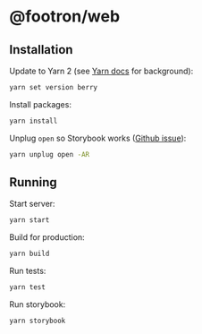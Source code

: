 # @footron/web

## Installation

Update to Yarn 2 (see
[Yarn docs](https://yarnpkg.com/getting-started/install#updating-to-the-latest-versions)
for background):

```sh
yarn set version berry
```

Install packages:

```sh
yarn install
```

Unplug `open` so Storybook
works ([Github issue](https://github.com/storybookjs/storybook/issues/13531#issuecomment-751894259)):

```sh
yarn unplug open -AR
```

## Running

Start server:

```sh
yarn start
```

Build for production:

```sh
yarn build
```

Run tests:

```sh
yarn test
```

Run storybook:

```sh
yarn storybook
```
